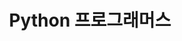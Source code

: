 ---
layout: category
title: "Python 프로그래머스"
permalink: /categories/pyprogrammers/
taxonomy: Python Programmers
author_profile: true
---